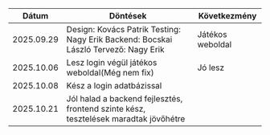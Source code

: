| Dátum       |                                  Döntések                                |       Következmény         |
|-------------|---------------------------------------------------------------------------|--------------------------|
| 2025.09.29  | Design: Kovács Patrik Testing: Nagy Erik Backend: Bocskai László Tervező: Nagy Erik | Játékos weboldal  |
| 2025.10.06  | Lesz login  végül játékos weboldal(Még nem fix) | Jó lesz |
| 2025.10.08  | Kész a login adatbázissal | 
| 2025.10.21  | Jól halad a backend fejlesztés, frontend szinte kész, tesztelések maradtak jövőhétre |
